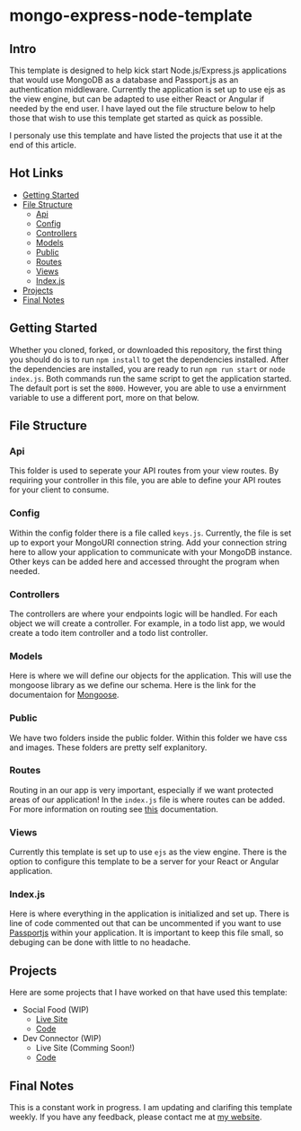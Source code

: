 # mongo-express-node-template
## Intro 
This template is designed to help kick start Node.js/Express.js applications that would use MongoDB as a database and Passport.js as an authentication middleware. Currently the application is set up to use ejs as the view engine, but can be adapted to use either React or Angular if needed by the end user. I have layed out the file structure below to help those that wish to use this template get started as quick as possible. 

I personaly use this template and have listed the projects that use it at the end of this article. 

## Hot Links 
- [Getting Started](#Getting-Started)
- [File Structure](#File-Structure)
    - [Api](#api)    
    - [Config](#config)
    - [Controllers](#controllers)
    - [Models](#models)
    - [Public](#public)
    - [Routes](#routes)
    - [Views](#views)
    - [Index.js](#index.js)
- [Projects](#projects)
- [Final Notes](#final-notes)

## Getting Started
Whether you cloned, forked, or downloaded this repository, the first thing you should do is to run `npm install` to get the dependencies installed. After the dependencies are installed, you are ready to run `npm run start` or `node index.js`. Both commands run the same script to get the application started. The default port is set the `8000`. However, you are able to use a envirnment variable to use a different port, more on that below.  

## File Structure 

### Api
This folder is used to seperate your API routes from your view routes. By requiring your controller in this file, you are able to define your API routes for your client to consume. 
### Config
Within the config folder there is a file called `keys.js`. Currently, the file is set up to export your MongoURI connection string. Add your connection string here to allow your application to communicate with your MongoDB instance. Other keys can be added here and accessed throught the program when needed. 
### Controllers
The controllers are where your endpoints logic will be handled. For each object we will create a controller. For example, in a todo list app, we would create a todo item controller and a todo list controller. 
### Models
Here is where we will define our objects for the application. This will use the mongoose library as we define our schema. Here is the link for the documentaion for [Mongoose](https://mongoosejs.com/docs/).
### Public
We have two folders inside the public folder. Within this folder we have css and images. These folders are pretty self explanitory. 
### Routes
Routing in an our app is very important, especially if we want protected areas of our application! In the `index.js` file is where routes can be added. For more information on routing see [this](https://expressjs.com/en/guide/routing.html) documentation. 

### Views
Currently this template is set up to use `ejs` as the view engine. There is the option to configure this template to be a server for your React or Angular application. 

### Index.js
Here is where everything in the application is initialized and set up. There is line of code commented out that can be uncommented if you want to use [Passportjs](http://www.passportjs.org/) within your application. It is important to keep this file small, so debuging can be done with little to no headache. 

## Projects 
Here are some projects that I have worked on that have used this template:
- Social Food (WIP)
    - [Live Site](https://fathomless-wildwood-53985.herokuapp.com/) 
    - [Code](https://github.com/cdthomp1/social-food)
- Dev Connector (WIP)
    - Live Site (Comming Soon!)
    - [Code](https://github.com/cdthomp1/devconnector_2.0)

## Final Notes 
This is a constant work in progress. I am updating and clarifing this template weekly. If you have any feedback, please contact me at [my website](https://cameronthompson.io/contact). 